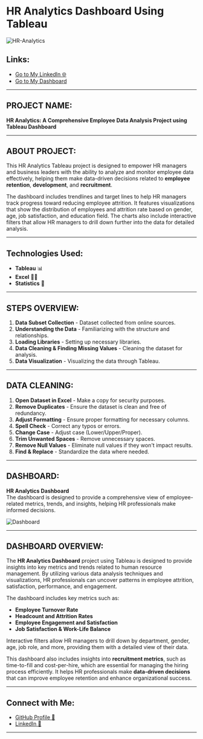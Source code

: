 # HR Analytics Dashboard Using Tableau

![HR-Analytics](https://github.com/user-attachments/assets/1e28aec1-5c41-4dd9-832f-7ee65da96ffd)


## Links:
- [Go to My LinkedIn 🌐](https://www.linkedin.com/in/deevanshi-chauhan-470834140/)
- [Go to My Dashboard](https://public.tableau.com/app/profile/deevanshi.chauhan/viz/Project2_17443112467980/HRAnalyticsDashboard)

---

## PROJECT NAME:
**HR Analytics: A Comprehensive Employee Data Analysis Project using Tableau Dashboard**

---

## ABOUT PROJECT:
This HR Analytics Tableau project is designed to empower HR managers and business leaders with the ability to analyze and monitor employee data effectively, helping them make data-driven decisions related to **employee retention**, **development**, and **recruitment**.

The dashboard includes trendlines and target lines to help HR managers track progress toward reducing employee attrition. It features visualizations that show the distribution of employees and attrition rate based on gender, age, job satisfaction, and education field. The charts also include interactive filters that allow HR managers to drill down further into the data for detailed analysis.

---

## Technologies Used:
- **Tableau** 📊  
- **Excel** 👨‍💻  
- **Statistics** 📜  

---

## STEPS OVERVIEW:
1. **Data Subset Collection** - Dataset collected from online sources.
2. **Understanding the Data** - Familiarizing with the structure and relationships.
3. **Loading Libraries** - Setting up necessary libraries.
4. **Data Cleaning & Finding Missing Values** - Cleaning the dataset for analysis.
5. **Data Visualization** - Visualizing the data through Tableau.

---

## DATA CLEANING:
1. **Open Dataset in Excel** - Make a copy for security purposes.
2. **Remove Duplicates** - Ensure the dataset is clean and free of redundancy.
3. **Adjust Formatting** - Ensure proper formatting for necessary columns.
4. **Spell Check** - Correct any typos or errors.
5. **Change Case** - Adjust case (Lower/Upper/Proper).
6. **Trim Unwanted Spaces** - Remove unnecessary spaces.
7. **Remove Null Values** - Eliminate null values if they won't impact results.
8. **Find & Replace** - Standardize the data where needed.
   
---

## DASHBOARD:
**HR Analytics Dashboard**  
The dashboard is designed to provide a comprehensive view of employee-related metrics, trends, and insights, helping HR professionals make informed decisions.

![Dashboard](https://github.com/user-attachments/assets/739d5823-5679-45bb-8599-e6f5f49d457a)

---

## DASHBOARD OVERVIEW:
The **HR Analytics Dashboard** project using Tableau is designed to provide insights into key metrics and trends related to human resource management. By utilizing various data analysis techniques and visualizations, HR professionals can uncover patterns in employee attrition, satisfaction, performance, and engagement. 

The dashboard includes key metrics such as:
- **Employee Turnover Rate**
- **Headcount and Attrition Rates**
- **Employee Engagement and Satisfaction**
- **Job Satisfaction & Work-Life Balance**
  
Interactive filters allow HR managers to drill down by department, gender, age, job role, and more, providing them with a detailed view of their data.

This dashboard also includes insights into **recruitment metrics**, such as time-to-fill and cost-per-hire, which are essential for managing the hiring process efficiently. It helps HR professionals make **data-driven decisions** that can improve employee retention and enhance organizational success.

---

## **Connect with Me:**
- [GitHub Profile 🧮](https://github.com/deevanshi55)
- [LinkedIn 🤝](https://www.linkedin.com/in/deevanshi-chauhan-470834140/)

---
